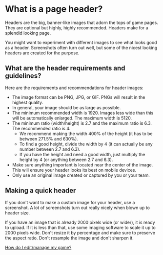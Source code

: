 # What is a page header?

Headers are the big, banner-like images that adorn the tops of game pages. They are optional but highly, highly recommended. Headers make for a splendid looking page.

You might want to experiment with different images to see what looks good as a header. Screenshots often turn out well, but some of the nicest looking headers are created for the purpose. 

## What are the header requirements and guidelines?

Here are the requirements and recommendations for header images:

- The image format can be PNG, JPG, or GIF. PNGs will result in the highest quality. 
- In general, your image should be as large as possible. 
- The minimum recommended width is 1920. Images less wide than this will be automatically enlarged. The maximum width is 5120.
- The minimum ratio (width/height) is 2.7 and the maximum ratio is 6.3. The recommended ratio is 4. 
	- We recommend making the width 400% of the height (it has to be between 271.5% and 630%). 
    - To find a good height, divide the width by 4 (it can actually be any number between 2.7 and 6.3).
    - If you have the height and need a good width, just multiply the height by 4 (or anything between 2.7 and 6.3).
- Make sure anything important is located near the center of the image. This will ensure your header looks its best on mobile devices.
- Only use an original image created or captured by you or your team. 

## Making a quick header

If you don't want to make a custom image for your header, use a screenshot. A lot of screenshots turn out really nicely when blown up to header size.

If you have an image that is already 2000 pixels wide (or wider), it is ready to upload. If it is less than that, use some imaging software to scale it up to 2000 pixels wide. Don't resize it by percentage and make sure to preserve the aspect ratio. Don't resample the image and don't sharpen it.

[How do I edit/manage my game?](/manage-game/index.md)
